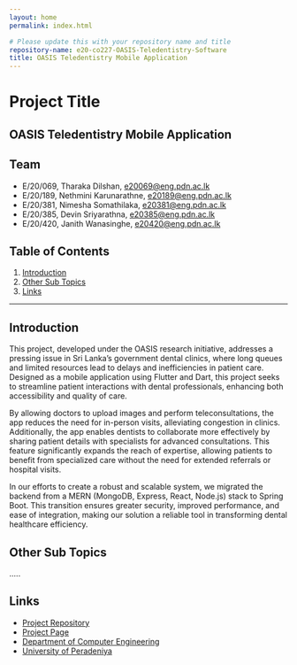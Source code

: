 ```yaml
---
layout: home
permalink: index.html

# Please update this with your repository name and title
repository-name: e20-co227-OASIS-Teledentistry-Software
title: OASIS Teledentistry Mobile Application
---
```


[comment]: # "This is the standard layout for the project, but you can clean this and use your own template"

# Project Title
OASIS Teledentistry Mobile Application
---

<!-- 
This is a sample image, to show how to add images to your page. To learn more options, please refer [this](https://projects.ce.pdn.ac.lk/docs/faq/how-to-add-an-image/)

![Sample Image](./images/sample.png)
 -->

## Team
-  E/20/069, Tharaka Dilshan, [e20069@eng.pdn.ac.lk](mailto:e20069@eng.pdn.ac.lk)
-  E/20/189, Nethmini Karunarathne, [e20189@eng.pdn.ac.lk](mailto:e20189@eng.pdn.ac.lk)
-  E/20/381, Nimesha Somathilaka, [e20381@eng.pdn.ac.lk](mailto:e20381@eng.pdn.ac.lk)
-  E/20/385, Devin Sriyarathna, [e20385@eng.pdn.ac.lk](mailto:e20385@eng.pdn.ac.lk)
-  E/20/420, Janith Wanasinghe, [e20420@eng.pdn.ac.lk](mailto:e20420@eng.pdn.ac.lk)

## Table of Contents
1. [Introduction](#introduction)
2. [Other Sub Topics](#other-sub-topics)
3. [Links](#links)

---

## Introduction

This project, developed under the OASIS research initiative, addresses a pressing issue in Sri Lanka’s government dental clinics, where long queues and limited resources lead to delays and inefficiencies in patient care. Designed as a mobile application using Flutter and Dart, this project seeks to streamline patient interactions with dental professionals, enhancing both accessibility and quality of care.

By allowing doctors to upload images and perform teleconsultations, the app reduces the need for in-person visits, alleviating congestion in clinics. Additionally, the app enables dentists to collaborate more effectively by sharing patient details with specialists for advanced consultations. This feature significantly expands the reach of expertise, allowing patients to benefit from specialized care without the need for extended referrals or hospital visits.

In our efforts to create a robust and scalable system, we migrated the backend from a MERN (MongoDB, Express, React, Node.js) stack to Spring Boot. This transition ensures greater security, improved performance, and ease of integration, making our solution a reliable tool in transforming dental healthcare efficiency.

## Other Sub Topics

.....

## Links

- [Project Repository](https://github.com/cepdnaclk/)
- [Project Page](https://cepdnaclk.github.io/)
- [Department of Computer Engineering](http://www.ce.pdn.ac.lk/)
- [University of Peradeniya](https://eng.pdn.ac.lk/)


[//]: # (Please refer this to learn more about Markdown syntax)
[//]: # (https://github.com/adam-p/markdown-here/wiki/Markdown-Cheatsheet)

